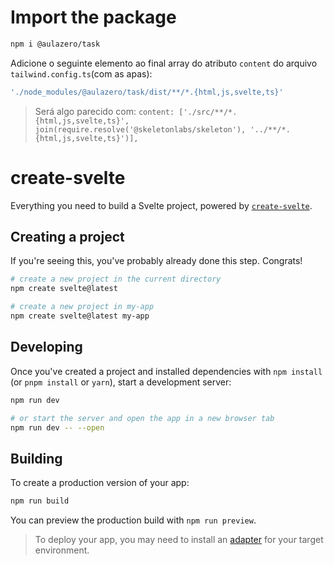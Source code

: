 # Import the package

```bash
npm i @aulazero/task
```
Adicione o seguinte elemento ao final array do atributo `content` do arquivo `tailwind.config.ts`(com as apas):
```bash
'./node_modules/@aulazero/task/dist/**/*.{html,js,svelte,ts}'
```
>Será algo parecido com: 
`content: ['./src/**/*.{html,js,svelte,ts}', join(require.resolve('@skeletonlabs/skeleton'), '../**/*.{html,js,svelte,ts}')],`


# create-svelte

Everything you need to build a Svelte project, powered by [`create-svelte`](https://github.com/sveltejs/kit/tree/main/packages/create-svelte).

## Creating a project

If you're seeing this, you've probably already done this step. Congrats!

```bash
# create a new project in the current directory
npm create svelte@latest

# create a new project in my-app
npm create svelte@latest my-app
```

## Developing

Once you've created a project and installed dependencies with `npm install` (or `pnpm install` or `yarn`), start a development server:

```bash
npm run dev

# or start the server and open the app in a new browser tab
npm run dev -- --open
```

## Building

To create a production version of your app:

```bash
npm run build
```

You can preview the production build with `npm run preview`.

> To deploy your app, you may need to install an [adapter](https://kit.svelte.dev/docs/adapters) for your target environment.
